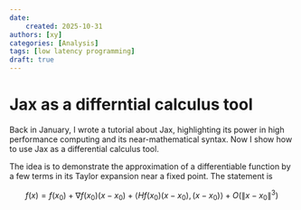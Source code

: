 ```yaml
---
date: 
    created: 2025-10-31
authors: [xy]
categories: [Analysis]
tags: [low latency programming]
draft: true
---
```


# Jax as a differntial calculus tool

Back in January, I wrote a tutorial about Jax, highlighting its power in high performance computing and its near-mathematical syntax.
Now I show how to use Jax as a differential calculus tool. 

The idea is to demonstrate the approximation of a differentiable function by a few terms in its Taylor expansion near a fixed point. The statement is 

$$
f(x) = f(x_0) + \nabla f(x_0)(x-x_0) +  \langle Hf(x_0) (x-x_0), (x-x_0)\rangle + O(\|x-x_0\|^3)
$$

